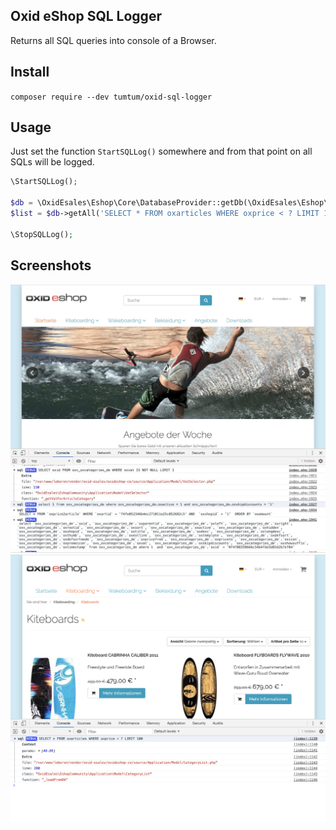 Oxid eShop SQL Logger
---------------------

Returns all SQL queries into console of a Browser.

## Install

`composer require --dev tumtum/oxid-sql-logger`

## Usage

Just set the function `StartSQLLog()` somewhere and from that point on all SQLs will be logged.

```php
\StartSQLLog();

$db = \OxidEsales\Eshop\Core\DatabaseProvider::getDb(\OxidEsales\Eshop\Core\DatabaseProvider::FETCH_MODE_ASSOC);
$list = $db->getAll('SELECT * FROM oxarticles WHERE oxprice < ? LIMIT 100', [49.99]);

\StopSQLLog();
```

## Screenshots

![Example all sqls](https://raw.githubusercontent.com/TumTum/oxid-sql-logger/master/img/screenshot-a.jpg)
![Example only one range](https://raw.githubusercontent.com/TumTum/oxid-sql-logger/master/img/screenshot-b.png)

